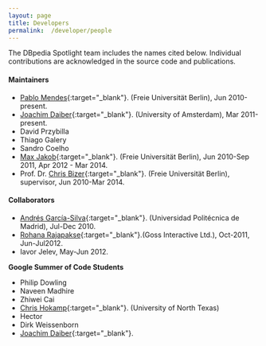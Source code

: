 ```yaml
---
layout: page
title: Developers
permalink:  /developer/people
---
```



The DBpedia Spotlight team includes the names cited below. Individual contributions are acknowledged in the source code and publications.

#### Maintainers

* [Pablo Mendes](http://www.wiwiss.fu-berlin.de/en/institute/pwo/bizer/team/MendesPablo.html){:target="_blank"}. (Freie Universität Berlin), Jun 2010-present.
* [Joachim Daiber](http://jodaiber.de/){:target="_blank"}. (University of Amsterdam), Mar 2011-present.
* David Przybilla
* Thiago Galery
* Sandro Coelho
* [Max Jakob](http://www.wiwiss.fu-berlin.de/en/institute/pwo/bizer/team/JakobMax.html){:target="_blank"}. (Freie Universität Berlin), Jun 2010-Sep 2011, Apr 2012 - Mar 2014.
* Prof. Dr. [Chris Bizer](http://www.wiwiss.fu-berlin.de/en/institute/pwo/bizer/team/BizerChristian.html){:target="_blank"}. (Freie Universität Berlin),  supervisor, Jun 2010-Mar 2014.

#### Collaborators

* [Andrés García-Silva](http://grafias.dia.fi.upm.es/Sem4Tags/about.html){:target="_blank"}. (Universidad Politécnica de Madrid), Jul-Dec 2010.
* [Rohana Rajapakse](http://www.linkedin.com/pub/rohana-rajapakse/3/9a1/8){:target="_blank"}.(Goss Interactive Ltd.), Oct-2011, Jun-Jul2012.
* Iavor Jelev, May-Jun 2012.

**Google Summer of Code Students**

* Philip Dowling
* Naveen Madhire
* Zhiwei Cai
* [Chris Hokamp](http://dataflood.wordpress.com/){:target="_blank"}. (University of North Texas)
* Hector
* Dirk Weissenborn
* [Joachim Daiber](http://www.jodaiber.de){:target="_blank"}.
